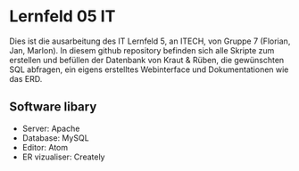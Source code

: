 # Lernfeld 05 IT

Dies ist die ausarbeitung des IT Lernfeld 5, an ITECH, von Gruppe 7 (Florian, Jan, Marlon). In diesem github repository befinden sich alle Skripte zum erstellen und befüllen der Datenbank von Kraut & Rüben, die gewünschten SQL abfragen, ein eigens erstelltes Webinterface und Dokumentationen wie das ERD.



Software libary
---------------

- Server: Apache
- Database: MySQL
- Editor: Atom
- ER vizualiser: Creately
